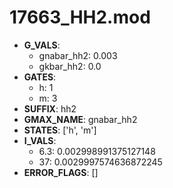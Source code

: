 # 17663_HH2.mod

- **G_VALS**:
  - gnabar_hh2: 0.003
  - gkbar_hh2: 0.0
- **GATES**:
  - h: 1
  - m: 3
- **SUFFIX**: hh2
- **GMAX_NAME**: gnabar_hh2
- **STATES**: ['h', 'm']
- **I_VALS**:
  - 6.3: 0.002998991375127148
  - 37: 0.0029997574636872245
- **ERROR_FLAGS**: []
